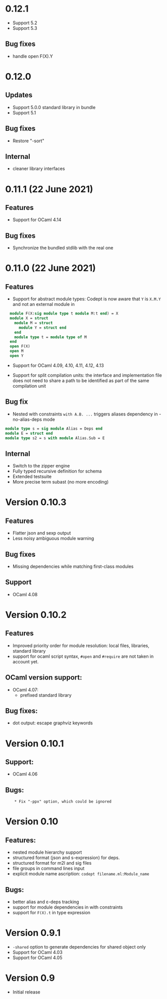 # 0.12.1

   * Support 5.2
   * Support 5.3

## Bug fixes

   * handle open F(X).Y 

# 0.12.0

## Updates

   * Support 5.0.0 standard library in bundle
   * Support 5.1

## Bug fixes

   * Restore "-sort"

## Internal

  * cleaner library interfaces

# 0.11.1 (22 June 2021)

## Features

   * Support for OCaml 4.14
   
## Bug fixes

   * Synchronize the bundled stdlib with the real one

# 0.11.0 (22 June 2021)

## Features

  * Support for abstract module types:
	Codept is now aware that `Y` is `X.M.Y` and
	not an external module in

```ocaml
  module F(X:sig module type t module M:t end) = X
  module X = struct
    module M = struct
      module Y = struct end
    end
    module type t = module type of M
  end
  open F(X)
  open M
  open Y
```

  * Support for OCaml 4.09, 4.10, 4.11, 4.12, 4.13

  * Support for split compilation units: the interface and
    implementation file does not need to share a path to
    be identified as part of the same compilation unit

## Bug fix

 * Nested with constraints `with A.B. ...` triggers aliases dependency
 in -no-alias-deps mode

```ocaml
module type s = sig module Alias = Deps end
module E = struct end
module type s2 = s with module Alias.Sub = E
```

## Internal

* Switch to the zipper engine
* Fully typed recursive definition for schema
* Extended testsuite
* More precise term subast (no more encoding)

# Version 0.10.3

## Features

* Flatter json and sexp output
* Less noisy ambiguous module warning

## Bug fixes

  * Missing dependencies while matching first-class modules

## Support

  * OCaml 4.08

# Version 0.10.2

## Features

  * Improved priority order for module resolution:
    local files, libraries, standard library
  * support for ocaml script syntax,
    `#open` and `#require` are not taken in account yet.

## OCaml version support:

  * OCaml 4.07:
    * prefixed standard library

## Bug fixes:

  * dot output: escape graphviz keywords

# Version 0.10.1

## Support:

  * OCaml 4.06

## Bugs:

        * Fix "-ppx" option, which could be ignored

# Version 0.10

## Features:

  * nested module hierarchy support
  * structured format (json and s-expression) for deps.
  * structured format for m2l and sig files
  * file groups in command lines input
  * explicit module name ascription: `codept filename.ml:Module_name`

## Bugs:
  * better alias and ε-deps tracking
  * support for module dependencies in with constraints
  * support for `F(X).t` in type expression

# Version 0.9.1
  * `-shared` option to generate dependencies for shared object only
  * Support for OCaml 4.03
  * Support for OCaml 4.05

# Version 0.9
  * Initial release
